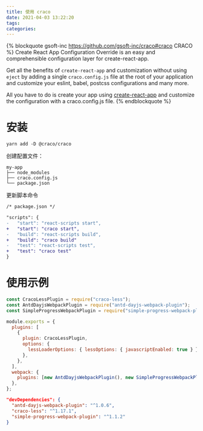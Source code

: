 ```yaml
---
title: 使用 craco
date: 2021-04-03 13:22:20
tags:
categories:
---
```


{% blockquote gsoft-inc https://github.com/gsoft-inc/craco#craco CRACO %}
Create React App Configuration Override is an easy and comprehensible configuration layer for create-react-app.

Get all the benefits of `create-react-app` and customization without using `eject` by adding a single `craco.config.js` file at the root of your application and customize your eslint, babel, postcss configurations and many more.

All you have to do is create your app using [create-react-app](https://create-react-app.dev/) and customize the configuration with a craco.config.js file.
{% endblockquote %}

<!--more-->

# 安装

```shell
yarn add -D @craco/craco
```

创建配置文件：

```
my-app
├── node_modules
├── craco.config.js
└── package.json
```

更新脚本命令

```diff
/* package.json */

"scripts": {
-   "start": "react-scripts start",
+   "start": "craco start",
-   "build": "react-scripts build",
+   "build": "craco build"
-   "test": "react-scripts test",
+   "test": "craco test"
}
```

# 使用示例

```js
const CracoLessPlugin = require("craco-less");
const AntdDayjsWebpackPlugin = require("antd-dayjs-webpack-plugin");
const SimpleProgressWebpackPlugin = require("simple-progress-webpack-plugin");

module.exports = {
  plugins: [
    {
      plugin: CracoLessPlugin,
      options: {
        lessLoaderOptions: { lessOptions: { javascriptEnabled: true } },
      },
    },
  ],
  webpack: {
    plugins: [new AntdDayjsWebpackPlugin(), new SimpleProgressWebpackPlugin()],
  },
};
```

```json
"devDependencies": {
  "antd-dayjs-webpack-plugin": "^1.0.6",
  "craco-less": "^1.17.1",
  "simple-progress-webpack-plugin": "^1.1.2"
}
```
